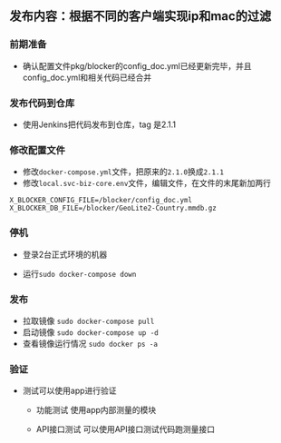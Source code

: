 ## 发布内容：根据不同的客户端实现ip和mac的过滤

### 前期准备

* 确认配置文件pkg/blocker的config_doc.yml已经更新完毕，并且config_doc.yml和相关代码已经合并

### 发布代码到仓库

* 使用Jenkins把代码发布到仓库，tag 是2.1.1

### 修改配置文件

* 修改`docker-compose.yml`文件，把原来的`2.1.0`换成`2.1.1`
* 修改`local.svc-biz-core.env`文件，编辑文件，在文件的末尾新加两行
```
X_BLOCKER_CONFIG_FILE=/blocker/config_doc.yml
X_BLOCKER_DB_FILE=/blocker/GeoLite2-Country.mmdb.gz
```
### 停机

* 登录2台正式环境的机器

* 运行`sudo docker-compose down`

### 发布

* 拉取镜像 `sudo docker-compose pull`
* 启动镜像 `sudo docker-compose up -d`
* 查看镜像运行情况 `sudo docker ps -a`

### 验证

* 测试可以使用app进行验证

  * 功能测试 使用app内部测量的模块

  * API接口测试 可以使用API接口测试代码跑测量接口


